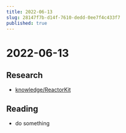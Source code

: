 ```yaml
---
title: 2022-06-13
slug: 28147f7b-d14f-7610-dedd-0ee7f4c433f7
published: true
---
```


# 2022-06-13

## Research

* [knowledge/ReactorKit](knowledge/reactorkit.md)

## Reading

* do something
